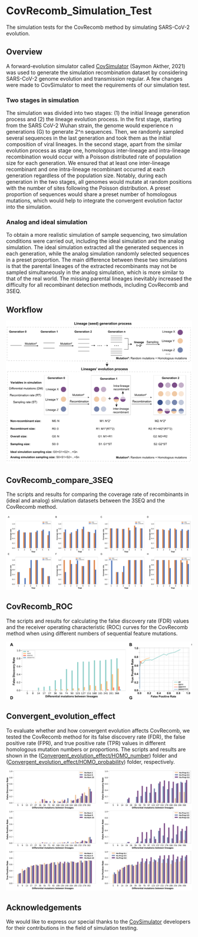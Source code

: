# CovRecomb_Simulation_Test
The simulation tests for the CovRecomb method by simulating SARS-CoV-2 evolution.


## Overview
A forward-evolution simulator called [CovSimulator](https://github.com/weigangq/cov-db/blob/master/scripts/CovSimulator.py) (Saymon Akther, 2021) was used to generate the simulation recombination dataset by considering SARS-CoV-2 genome evolution and transmission regular. A few changes were made to CovSimulator to meet the requirements of our simulation test.

### Two stages in simulation
The simulation was divided into two stages: (1) the initial lineage generation process and (2) the lineage evolution process. In the first stage, starting from the SARS CoV-2 Wuhan strain, the genome would experience n generations (G) to generate 2^n sequences. Then, we randomly sampled several sequences in the last generation and took them as the initial composition of viral lineages. In the second stage, apart from the similar evolution process as stage one, homologous inter-lineage and intra-lineage recombination would occur with a Poisson distributed rate of population size for each generation. We ensured that at least one inter-lineage recombinant and one intra-lineage recombinant occurred at each generation regardless of the population size. Notably, during each generation in the two stages, all genomes would mutate at random positions with the number of sites following the Poisson distribution. A preset proportion of sequences would share a preset number of homologous mutations, which would help to integrate the convergent evolution factor into the simulation.

### Analog and ideal simulation
To obtain a more realistic simulation of sample sequencing, two simulation conditions were carried out, including the ideal simulation and the analog simulation. The ideal simulation extracted all the generated sequences in each generation, while the analog simulation randomly selected sequences in a preset proportion. The main difference between these two simulations is that the parental lineages of the extracted recombinants may not be sampled simultaneously in the analog simulation, which is more similar to that of the real world. The missing parental lineages inevitably increased the difficulty for all recombinant detection methods, including CovRecomb and 3SEQ.


## Workflow
<img src="img/workflow.png"/>


## CovRecomb_compare_3SEQ
The scripts and results for comparing the coverage rate of recombinants in (ideal and analog) simulation datasets between the 3SEQ and the CovRecomb method.

<img src="img/CovRecomb_compare_3SEQ.png"/>


## CovRecomb_ROC
The scripts and results for calculating the false discovery rate (FDR) values and the receiver operating characteristic (ROC) curves for the CovRecomb method when using different numbers of sequential feature mutations.

<img src="img/CovRecomb_ROC.png"/>


## Convergent_evolution_effect
To evaluate whether and how convergent evolution affects CovRecomb, we tested the CovRecomb method for its false discovery rate (FDR), the false positive rate (FPR), and true positive rate (TPR) values in different homologous mutation numbers or proportions. The scripts and results are shown in the ([Convergent_evolution_effect/HOMO_number](https://github.com/wuaipinglab/CovRecomb_Simulation_Test/tree/main/Convergent_evolution_effect/HOMO_number)) folder and ([Convergent_evolution_effect/HOMO_probability](https://github.com/wuaipinglab/CovRecomb_Simulation_Test/tree/main/Convergent_evolution_effect/HOMO_probability)) folder, respectively.

<img src="img/Convergent_evolution_effect.png"/>


## Acknowledgements
We would like to express our special thanks to the [CovSimulator](https://github.com/weigangq/cov-db/blob/master/scripts/CovSimulator.py) developers for their contributions in the field of simulation testing.
